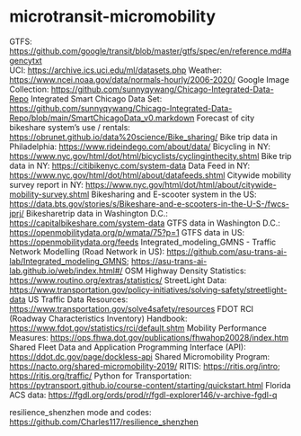 # microtransit-micromobility
GTFS: https://github.com/google/transit/blob/master/gtfs/spec/en/reference.md#agencytxt <br>
UCI: https://archive.ics.uci.edu/ml/datasets.php
Weather: https://www.ncei.noaa.gov/data/normals-hourly/2006-2020/
Google Image Collection: https://github.com/sunnyqywang/Chicago-Integrated-Data-Repo
Integrated Smart Chicago Data Set: https://github.com/sunnyqywang/Chicago-Integrated-Data-Repo/blob/main/SmartChicagoData_v0.markdown
Forecast of city bikeshare system’s use / rentals: https://obrunet.github.io/data%20science/Bike_sharing/
Bike trip data in Philadelphia: https://www.rideindego.com/about/data/
Bicycling in NY: https://www.nyc.gov/html/dot/html/bicyclists/cyclinginthecity.shtml
Bike trip data in NY: https://citibikenyc.com/system-data
Data Feed in NY: https://www.nyc.gov/html/dot/html/about/datafeeds.shtml
Citywide mobility survey report in NY: https://www.nyc.gov/html/dot/html/about/citywide-mobility-survey.shtml
Bikesharing and E-scooter system in the US: https://data.bts.gov/stories/s/Bikeshare-and-e-scooters-in-the-U-S-/fwcs-jprj/
Bikesharetrip data in Washington D.C.: https://capitalbikeshare.com/system-data
GTFS data in Washington D.C.: https://openmobilitydata.org/p/wmata/75?p=1
GTFS data in US: https://openmobilitydata.org/feeds
Integrated_modeling_GMNS - Traffic Network Modelling (Road Network in US): https://github.com/asu-trans-ai-lab/Integrated_modeling_GMNS; https://asu-trans-ai-lab.github.io/web/index.html#/
OSM Highway Density Statistics: https://www.routino.org/extras/statistics/
StreetLight Data: https://www.transportation.gov/policy-initiatives/solving-safety/streetlight-data
US Traffic Data Resources: https://www.transportation.gov/solve4safety/resources
FDOT RCI (Roadway Characteristics Inventory) Handbook: https://www.fdot.gov/statistics/rci/default.shtm
Mobility Performance Measures: https://ops.fhwa.dot.gov/publications/fhwahop20028/index.htm
Shared Fleet Data and Application Programming Interface (API): https://ddot.dc.gov/page/dockless-api
Shared Micromobility Program: https://nacto.org/shared-micromobility-2019/
RITIS: https://ritis.org/intro; https://ritis.org/traffic/
Python for Transportation: https://pytransport.github.io/course-content/starting/quickstart.html
Florida ACS data: https://fgdl.org/ords/prod/r/fgdl-explorer146/v-archive-fgdl-q

resilience_shenzhen mode and codes: https://github.com/Charles117/resilience_shenzhen
